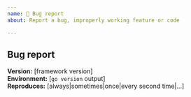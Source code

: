 ```yaml
---
name: 🐛 Bug report
about: Report a bug, improperly working feature or code

---
```


## Bug report

**Version:** [framework version]  
**Environment:** [`go version` output]  
**Reproduces:** [always|sometimes|once|every second time|...]  

<!-- 
    Please describe your issue and add as many details as possible.
    The following is a non-exhaustive list of details that could help the resolution of your issue:
    - Logs
    - Description of the steps before the occurrence
    - Expected result
    - How to reproduce
-->
